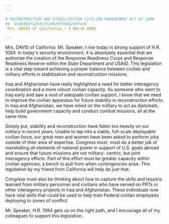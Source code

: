```yaml
---
---

# RECONSTRUCTION AND STABILIZATION CIVILIAN MANAGEMENT ACT OF 2008
## `0c8b883fa28457ea9926f56062d0faeb`
`Mrs. DAVIS of California — 5 March 2008`

---
```



Mrs. DAVIS of California. Mr. Speaker, I rise today in strong support 
of H.R. 1084. In today's security environment, it is absolutely 
essential that we authorize the creation of the Response Readiness 
Corps and Response Readiness Reserve within the State Department and 
USAID. This legislation is a vital step toward achieving a proper 
balance between civilian and military efforts in stabilization and 
reconstruction missions.

Iraq and Afghanistan have really highlighted a need for better 
interagency coordination and a more robust civilian capacity. As 
someone who went to Iraq early and saw a void of adequate civilian 
support, I know that we need to improve the civilian apparatus for 
future stability in reconstruction efforts. In Iraq and Afghanistan, we 
have relied on the military to act as diplomats, help build government 
capacity and conduct combat missions, all at the same time.

Simply put, stability and reconstruction have fallen too heavily on 
our military in recent years. Unable to tap into a viable, full-scale 
deployable civilian force, our great men and women have been asked to 
perform jobs outside of their area of expertise. Congress must, must do 
a better job of marshalling all elements of national power in support 
of U.S. goals abroad and ensure that future missions are not military-
centric, but joint interagency efforts. Part of this effort must be 
greater capacity within civilian agencies, a bench to pull from when 
contingencies arise. This legislation by my friend from California will 
help do just that.

Congress must also be thinking about how to capture the skills and 
lessons learned from military personnel and civilians who have served 
on PRTs or other interagency projects in Iraq and Afghanistan. These 
individuals now have vital skills that could be used to help train 
Federal civilian employees deploying to zones of conflict.

Mr. Speaker, H.R. 1084 gets us on the right path, and I encourage all 
of my colleagues to support this legislation.